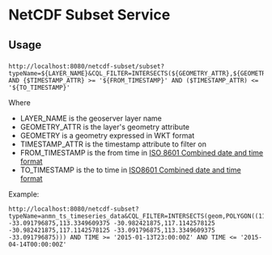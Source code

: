 # NetCDF Subset Service

## Usage

### 

    http://localhost:8080/netcdf-subset/subset?typeName=${LAYER_NAME}&CQL_FILTER=INTERSECTS(${GEOMETRY_ATTR},${GEOMETRY_LIT}) AND {$TIMESTAMP_ATTR} >= '${FROM_TIMESTAMP}' AND ($TIMESTAMP_ATTR) <= '${TO_TIMESTAMP}'

Where 

 * LAYER_NAME is the geoserver layer name
 * GEOMETRY_ATTR is the layer's geometry attribute
 * GEOMETRY is a geometry expressed in WKT format
 * TIMESTAMP_ATTR is the timestamp attribute to filter on
 * FROM_TIMESTAMP is the from time in [ISO 8601 Combined date and time format][1]
 * TO_TIMESTAMP is the to time in [ISO8601 Combined date and time format][1]

Example:

    http://localhost:8080/netcdf-subset?typeName=anmn_ts_timeseries_data&CQL_FILTER=INTERSECTS(geom,POLYGON((113.3349609375 -33.091796875,113.3349609375 -30.982421875,117.1142578125 -30.982421875,117.1142578125 -33.091796875,113.3349609375 -33.091796875))) AND TIME >= '2015-01-13T23:00:00Z' AND TIME <= '2015-04-14T00:00:00Z'

[1]: http://en.wikipedia.org/wiki/ISO_8601#Combined_date_and_time_representations
